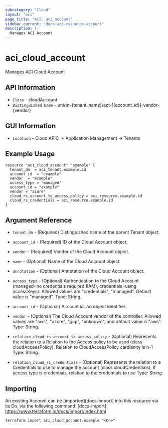 ```yaml
---
subcategory: "Cloud"
layout: "aci"
page_title: "ACI: aci_account"
sidebar_current: "docs-aci-resource-account"
description: |-
  Manages ACI Account
---
```


# aci_cloud_account #

Manages ACI Cloud Account

## API Information ##

* `Class` - cloudAccount
* `Distinguished Name` - uni/tn-{tenant_name}/act-[{account_id}]-vendor-{vendor}

## GUI Information ##

* `Location` - Cloud APIC -> Application Management -> Tenants


## Example Usage ##

```hcl
resource "aci_cloud_account" "example" {
  tenant_dn  = aci_tenant.example.id
  account_id  = "example"
  vendor  = "example"
  access_type = "managed"
  account_id = "example"
  vendor = "azure"
  cloud_rs_account_to_access_policy = aci_resource.example.id
  cloud_rs_credentials = aci_resource.example.id
}
```

## Argument Reference ##

* `tenant_dn` - (Required) Distinguished name of the parent Tenant object.
* `account_id` - (Required) ID of the Cloud Account object.
* `vendor` - (Required) Vendor of the Cloud Account object.
* `name` - (Optional) Name of the Cloud Account object.
* `annotation` - (Optional) Annotation of the Cloud Account object.
* `access_type` - (Optional) Authentication to the Cloud Account (managed=no credentials required (IAM), credentials=using accessKeys). Allowed values are "credentials", "managed". Default value is "managed". Type: String.
* `account_id` - (Optional) Account id. An object identifier.
* `vendor` - (Optional) The Cloud Account vendor of the controller. Allowed values are "aws", "azure", "gcp", "unknown", and default value is "aws". Type: String.

* `relation_cloud_rs_account_to_access_policy` - (Optional) Represents the relation to a Relation to the Access policy to be used (class cloudAccessPolicy). Relation to CloudAccessPolicy cardianity is n-1 Type: String.


* `relation_cloud_rs_credentials` - (Optional) Represents the relation to a Credentials to use to manage the account (class cloudCredentials). If access type is credentials, relation to the credentials to use Type: String.



## Importing ##

An existing Account can be [imported][docs-import] into this resource via its Dn, via the following command:
[docs-import]: https://www.terraform.io/docs/import/index.html


```
terraform import aci_cloud_account.example "<Dn>"
```
